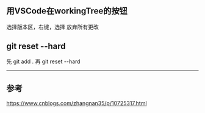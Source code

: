 #

## 用VSCode在workingTree的按钮

选择版本区，右键，选择 放弃所有更改

## git reset --hard

先 git add .
再 git reset --hard

---

## 参考

https://www.cnblogs.com/zhangnan35/p/10725317.html
